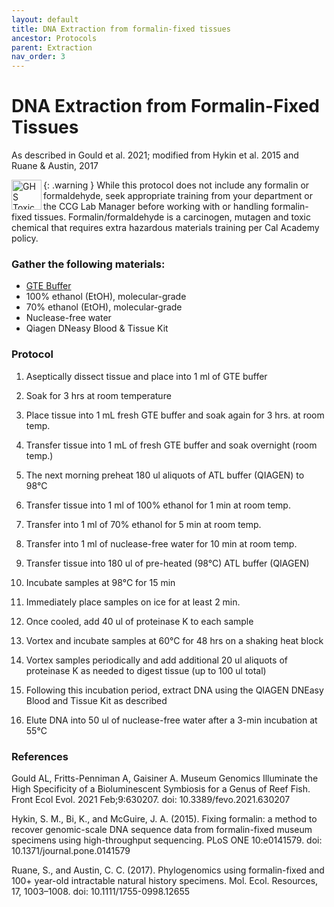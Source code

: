 ```yaml
---
layout: default
title: DNA Extraction from formalin-fixed tissues
ancestor: Protocols
parent: Extraction
nav_order: 3
---
```


# DNA Extraction from Formalin-Fixed Tissues
As described in Gould et al. 2021; modified from Hykin et al. 2015 and Ruane & Austin, 2017

{: .warning } 
<img src="https://raw.githubusercontent.com/CCG-CAS/gh-pages/refs/heads/main/assets/GHS-toxic.png" alt="GHS Toxic" width='48' align='left'> 
While this protocol does not include any formalin or formaldehyde, seek appropriate training from your department or the CCG Lab Manager before working with or handling formalin-fixed tissues. Formalin/formaldehyde is a carcinogen, mutagen and toxic chemical that requires extra hazardous materials training per Cal Academy policy.

### Gather the following materials:
- [GTE Buffer](https://www.fishersci.com/shop/products/gte-buffer-thermo-scientific/AAJ62597AE)
- 100% ethanol (EtOH), molecular-grade
- 70% ethanol (EtOH), molecular-grade
- Nuclease-free water
- Qiagen DNeasy Blood & Tissue Kit

### Protocol
1. Aseptically dissect tissue and place into 1 ml of GTE buffer 

2. Soak for 3 hrs at room temperature

3. Place tissue into 1 mL fresh GTE buffer and soak again for 3 hrs. at room temp. 

4. Transfer tissue into 1 mL of fresh GTE buffer and soak overnight (room temp.)

5. The next morning preheat 180 ul aliquots of ATL buffer (QIAGEN) to 98°C

6. Transfer tissue into 1 ml of 100% ethanol for 1 min at room temp.

7. Transfer into 1 ml of 70% ethanol for 5 min at room temp.

8. Transfer into 1 ml of nuclease-free water for 10 min at room temp.

9. Transfer tissue into 180 ul of pre-heated (98°C) ATL buffer (QIAGEN) 

10. Incubate samples at 98°C for 15 min

11. Immediately place samples on ice for at least 2 min. 

12. Once cooled, add 40 ul of proteinase K to each sample

13. Vortex and incubate samples at 60°C for 48 hrs on a shaking heat block 

14. Vortex samples periodically and add additional 20 ul aliquots of proteinase K as needed to digest tissue (up to 100 ul total) 

15. Following this incubation period, extract DNA using the QIAGEN DNEasy Blood and Tissue Kit as described 

16. Elute DNA into 50 ul of nuclease-free water after a 3-min incubation at 55°C

### References

Gould AL, Fritts-Penniman A, Gaisiner A. Museum Genomics Illuminate the High Specificity of a Bioluminescent Symbiosis for a Genus of Reef Fish. Front Ecol Evol. 2021 Feb;9:630207. doi: 10.3389/fevo.2021.630207

Hykin, S. M., Bi, K., and McGuire, J. A. (2015). Fixing formalin: a method to recover genomic-scale DNA sequence data from formalin-fixed museum specimens using high-throughput sequencing. PLoS ONE 10:e0141579. doi: 10.1371/journal.pone.0141579

Ruane, S., and Austin, C. C. (2017). Phylogenomics using formalin-fixed and 100+ year-old intractable natural history specimens. Mol. Ecol. Resources, 17, 1003–1008. doi: 10.1111/1755-0998.12655
